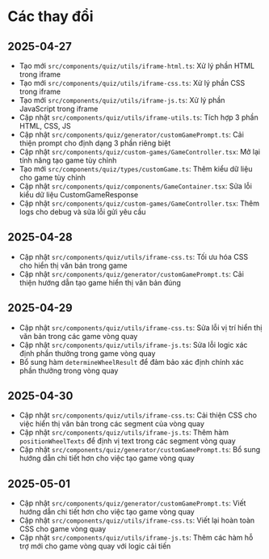 
# Các thay đổi

## 2025-04-27
- Tạo mới `src/components/quiz/utils/iframe-html.ts`: Xử lý phần HTML trong iframe
- Tạo mới `src/components/quiz/utils/iframe-css.ts`: Xử lý phần CSS trong iframe 
- Tạo mới `src/components/quiz/utils/iframe-js.ts`: Xử lý phần JavaScript trong iframe
- Cập nhật `src/components/quiz/utils/iframe-utils.ts`: Tích hợp 3 phần HTML, CSS, JS
- Cập nhật `src/components/quiz/generator/customGamePrompt.ts`: Cải thiện prompt cho định dạng 3 phần riêng biệt
- Cập nhật `src/components/quiz/custom-games/GameController.tsx`: Mở lại tính năng tạo game tùy chỉnh
- Tạo mới `src/components/quiz/types/customGame.ts`: Thêm kiểu dữ liệu cho game tùy chỉnh
- Cập nhật `src/components/quiz/components/GameContainer.tsx`: Sửa lỗi kiểu dữ liệu CustomGameResponse
- Cập nhật `src/components/quiz/custom-games/GameController.tsx`: Thêm logs cho debug và sửa lỗi gửi yêu cầu

## 2025-04-28
- Cập nhật `src/components/quiz/utils/iframe-css.ts`: Tối ưu hóa CSS cho hiển thị văn bản trong game
- Cập nhật `src/components/quiz/generator/customGamePrompt.ts`: Cải thiện hướng dẫn tạo game hiển thị văn bản đúng

## 2025-04-29
- Cập nhật `src/components/quiz/utils/iframe-css.ts`: Sửa lỗi vị trí hiển thị văn bản trong các game vòng quay
- Cập nhật `src/components/quiz/utils/iframe-js.ts`: Sửa lỗi logic xác định phần thưởng trong game vòng quay
- Bổ sung hàm `determineWheelResult` để đảm bảo xác định chính xác phần thưởng trong vòng quay

## 2025-04-30
- Cập nhật `src/components/quiz/utils/iframe-css.ts`: Cải thiện CSS cho việc hiển thị văn bản trong các segment của vòng quay
- Cập nhật `src/components/quiz/utils/iframe-js.ts`: Thêm hàm `positionWheelTexts` để định vị text trong các segment vòng quay
- Cập nhật `src/components/quiz/generator/customGamePrompt.ts`: Bổ sung hướng dẫn chi tiết hơn cho việc tạo game vòng quay

## 2025-05-01
- Cập nhật `src/components/quiz/generator/customGamePrompt.ts`: Viết hướng dẫn chi tiết hơn cho việc tạo game vòng quay
- Cập nhật `src/components/quiz/utils/iframe-css.ts`: Viết lại hoàn toàn CSS cho game vòng quay
- Cập nhật `src/components/quiz/utils/iframe-js.ts`: Thêm các hàm hỗ trợ mới cho game vòng quay với logic cải tiến
